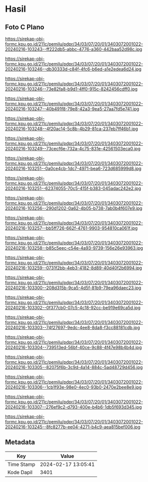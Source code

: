 # Hasil

## Foto C Plano

https://sirekap-obj-formc.kpu.go.id/211c/pemilu/pdpr/34/03/07/20/01/3403072001022-20240216-103243--ff222db5-abbc-4776-a360-442baa52d98c.jpg

https://sirekap-obj-formc.kpu.go.id/211c/pemilu/pdpr/34/03/07/20/01/3403072001022-20240216-103246--db30333d-c84f-4fc6-b6ed-a1e2edea6d24.jpg

https://sirekap-obj-formc.kpu.go.id/211c/pemilu/pdpr/34/03/07/20/01/3403072001022-20240216-103246--73e82fa8-b9d1-4ff0-915c-8242456cdff0.jpg

https://sirekap-obj-formc.kpu.go.id/211c/pemilu/pdpr/34/03/07/20/01/3403072001022-20240216-103247--40b491f8-79e8-42a3-9ea5-27aa7fd5e741.jpg

https://sirekap-obj-formc.kpu.go.id/211c/pemilu/pdpr/34/03/07/20/01/3403072001022-20240216-103248--4f20ac14-5c8b-4b29-81ca-237eb7ff46b1.jpg

https://sirekap-obj-formc.kpu.go.id/211c/pemilu/pdpr/34/03/07/20/01/3403072001022-20240216-103249--73cecf6e-732a-4c75-831e-42561503eca0.jpg

https://sirekap-obj-formc.kpu.go.id/211c/pemilu/pdpr/34/03/07/20/01/3403072001022-20240216-103251--0a0ce4cb-1dc7-4971-bea6-723d685999d8.jpg

https://sirekap-obj-formc.kpu.go.id/211c/pemilu/pdpr/34/03/07/20/01/3403072001022-20240216-103251--62374055-70c5-415f-b383-045adac242e2.jpg

https://sirekap-obj-formc.kpu.go.id/211c/pemilu/pdpr/34/03/07/20/01/3403072001022-20240216-103256--290d1202-0a62-4b05-b738-7ab0b4f607e9.jpg

https://sirekap-obj-formc.kpu.go.id/211c/pemilu/pdpr/34/03/07/20/01/3403072001022-20240216-103257--bb5ff726-662f-4761-9903-954810ca061f.jpg

https://sirekap-obj-formc.kpu.go.id/211c/pemilu/pdpr/34/03/07/20/01/3403072001022-20240216-103258--b85c5eec-c54e-4a93-9739-156e26e93963.jpg

https://sirekap-obj-formc.kpu.go.id/211c/pemilu/pdpr/34/03/07/20/01/3403072001022-20240216-103259--0731f2bb-4eb3-4182-8d89-40d40f2b6994.jpg

https://sirekap-obj-formc.kpu.go.id/211c/pemilu/pdpr/34/03/07/20/01/3403072001022-20240216-103300--208d315b-9ca5-4d5f-81b9-79ea96daec23.jpg

https://sirekap-obj-formc.kpu.go.id/211c/pemilu/pdpr/34/03/07/20/01/3403072001022-20240216-103302--0f377cb0-07c5-4c18-92cc-be919e69ca5d.jpg

https://sirekap-obj-formc.kpu.go.id/211c/pemilu/pdpr/34/03/07/20/01/3403072001022-20240216-103303--74f27697-9edc-4ee8-8da8-f3cc88181cdb.jpg

https://sirekap-obj-formc.kpu.go.id/211c/pemilu/pdpr/34/03/07/20/01/3403072001022-20240216-103304--739513ed-56bf-40ce-9c88-4f47e98b4b4d.jpg

https://sirekap-obj-formc.kpu.go.id/211c/pemilu/pdpr/34/03/07/20/01/3403072001022-20240216-103305--82075f6b-3c9d-4a14-884c-5ad48729d456.jpg

https://sirekap-obj-formc.kpu.go.id/211c/pemilu/pdpr/34/03/07/20/01/3403072001022-20240216-103306--1cb1f93e-98e0-4ec0-93b0-2470e2bee8e9.jpg

https://sirekap-obj-formc.kpu.go.id/211c/pemilu/pdpr/34/03/07/20/01/3403072001022-20240216-103307--276ef9c2-d793-400e-b4b6-1db5f693d345.jpg

https://sirekap-obj-formc.kpu.go.id/211c/pemilu/pdpr/34/03/07/20/01/3403072001022-20240216-103245--8fc8277b-ee04-4271-b4c9-aea815bef006.jpg


## Metadata

| Key        | Value               |
| ---------- | ------------------- |
| Time Stamp | 2024-02-17 13:05:41 |
| Kode Dapil | 3401                |



